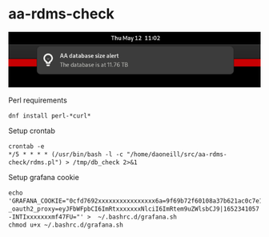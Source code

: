 # aa-rdms-check

![Alt text](alert.png?raw=true "Alert")

Perl requirements
```
dnf install perl-*curl*
```

Setup crontab
```
crontab -e
*/5 * * * * (/usr/bin/bash -l -c "/home/daoneill/src/aa-rdms-check/rdms.pl") > /tmp/db_check 2>&1
```

Setup grafana cookie
```
echo 'GRAFANA_COOKIE="0cfd7692xxxxxxxxxxxxxxxx6a=9f69b72f60108a37b621ac0c7e1d9911; _oauth2_proxy=eyJFbWFpbCI6ImRtxxxxxxxNlciI6ImRtem9uZWlsbCJ9|1652341057|h_Js85vjK--INTIxxxxxxxmf47FU="' >  ~/.bashrc.d/grafana.sh
chmod u+x ~/.bashrc.d/grafana.sh
```
